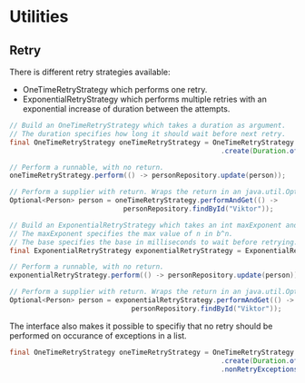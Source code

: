 # Utilities

## Retry
There is different retry strategies available:
* OneTimeRetryStrategy which performs one retry.
* ExponentialRetryStrategy which performs multiple retries with an exponential increase of duration between the attempts.


```java
// Build an OneTimeRetryStrategy which takes a duration as argument.
// The duration specifies how long it should wait before next retry.
final OneTimeRetryStrategy oneTimeRetryStrategy = OneTimeRetryStrategy
                                                    .create(Duration.ofSeconds(5));

// Perform a runnable, with no return.
oneTimeRetryStrategy.perform(() -> personRepository.update(person));

// Perform a supplier with return. Wraps the return in an java.util.Optional.
Optional<Person> person = oneTimeRetryStrategy.performAndGet(() -> 
                            personRepository.findById("Viktor"));
```

```java
// Build an ExponentialRetryStrategy which takes an int maxExponent and long base.
// The maxExponent specifies the max value of n in b^n.
// The base specifies the base in milliseconds to wait before retrying.
final ExponentialRetryStrategy exponentialRetryStrategy = ExponentialRetryStrategy.create(Duration.ofSeconds(5));

// Perform a runnable, with no return.
exponentialRetryStrategy.perform(() -> personRepository.update(person));

// Perform a supplier with return. Wraps the return in an java.util.Optional.
Optional<Person> person = exponentialRetryStrategy.performAndGet(() -> 
                              personRepository.findById("Viktor"));
```

The interface also makes it possible to specifiy that no retry should be performed on occurance of exceptions in a list.
```java
final OneTimeRetryStrategy oneTimeRetryStrategy = OneTimeRetryStrategy
                                                    .create(Duration.ofSeconds(5))
                                                    .nonRetryExceptions(IllegalStateException.class, 
                                                                        IllegalArgumentException.class);
```
